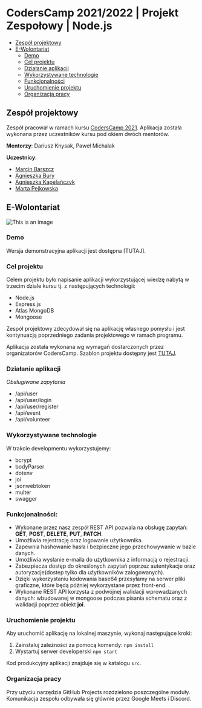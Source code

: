 # CodersCamp 2021/2022 | Projekt Zespołowy | Node.js

- [Zespół projektowy](#zespół-projektowy)
- [E-Wolontariat](#e-wolontariat)
  - [Demo](#demo)
  - [Cel projektu](#cel-projektu)
  - [Działanie aplikacji](#działanie-aplikacji)
  - [Wykorzystywane technologie](#wykorzystywane-technologie)
  - [Funkcjonalności](#funkcjonalności)
  - [Uruchomienie projektu](#uruchomienie-projektu)
  - [Organizacja pracy](#organizacja-pracy)

## Zespół projektowy

Zespół pracował w ramach kursu [CodersCamp 2021](https://coderscamp.pl/).
Aplikacja została wykonana przez uczestników kursu pod okiem dwóch mentorów.

**Mentorzy**: Dariusz Knysak, Paweł Michalak

**Uczestnicy**:

- [Marcin Barszcz](https://github.com/marcinnnnb)
- [Agnieszka Bury](https://github.com/angbur)
- [Agnieszka Kapelańczyk](https://github.com/MysiaPysia16)
- [Marta Pejkowska](https://github.com/MartaPejkowska)

## E-Wolontariat

![This is an image](https://github.com/marcinnnnb/CodersCamp2021-Project-React-Node-eWolontariat/blob/9d64011d85607468474710fbb63e6153c1418b09/src/assets/img/hero.png)

### Demo

Wersja demonstracyjna aplikacji jest dostępna [TUTAJ].

### Cel projektu

Celem projektu było napisanie aplikacji wykorzystującej wiedzę nabytą w trzecim dziale kursu tj. z następujących technologii:
* Node.js
* Express.js
* Atlas MongoDB
* Mongoose

Zespół projektowy zdecydował się na aplikację własnego pomysłu i jest kontynuacją poprzedniego zadania projektowego w ramach programu. 

Aplikacja została wykonana wg wymagań dostarczonych przez organizatorów CodersCamp.
Szablon projektu dostępny jest [TUTAJ](https://github.com/KrystianKjjk/CodersCamp2020.Project.FullStack-Node-React.OrganizationApp/blob/main/README.md).

### Działanie aplikacji

_Obsługiwane zapytania_
* /api/user
* /api/user/login
* /api/user/register
* /api/event
* /api/volunteer


### Wykorzystywane technologie

W trakcie developmentu wykorzystujemy:

   * bcrypt
   * bodyParser
   * dotenv
   * joi
   * jsonwebtoken
   * multer
   * swagger

### Funkcjonalności:

* Wykonane przez nasz zespół REST API pozwala na obsługę zapytań: __GET__, __POST__, __DELETE__, __PUT__, __PATCH__.
* Umożliwia rejestrację oraz logowanie użytkownika.
* Zapewnia hashowanie hasła i bezpieczne jego przechowywanie w bazie danych.
* Umożliwia wysłanie e-maila do użytkownika z informacją o rejestracji.
* Zabezpiecza dostęp do określonych zapytań poprzez autentykacje oraz autoryzacje(dostep tylko dla użytkowników zalogowanych).
* Dzięki wykorzystaniu kodowania base64 przesyłamy na serwer pliki graficzne, które będą później wykorzystane przez front-end. .
* Wykonane REST API korzysta z podwójnej walidacji wprowadzanych danych: wbudowanej w mongoose podczas pisania schematu oraz z walidacji poprzez obiekt __joi__.


### Uruchomienie projektu

Aby uruchomić aplikację na lokalnej maszynie, wykonaj następujące kroki:

1. Zainstaluj zależności za pomocą komendy: `npm install`
2. Wystartuj serwer developerski `npm start`

Kod produkcyjny aplikacji znajduje się w katalogu `src`.

### Organizacja pracy

Przy użyciu narzędzia GitHub Projects rozdzielono poszczególne moduły. Komunikacja zespołu odbywała się głównie przez Google Meets i Discord.
